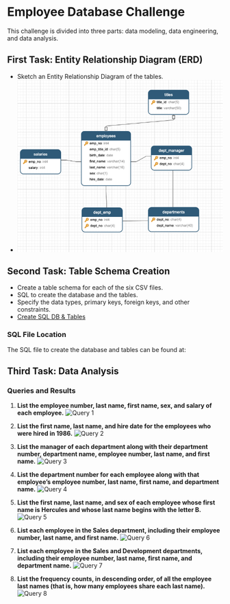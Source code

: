 
# Employee Database Challenge

This challenge is divided into three parts: data modeling, data engineering, and data analysis.

## First Task: Entity Relationship Diagram (ERD)

- Sketch an Entity Relationship Diagram of the tables.
- ![ERD](EmployeeSQL/images/ERD_entity_relationship_diagram_SQL_2024-07-22_22-58-57.png)

## Second Task: Table Schema Creation

- Create a table schema for each of the six CSV files.
- SQL to create the database and the tables.
- Specify the data types, primary keys, foreign keys, and other constraints.
- [Create SQL DB & Tables](EmployeeSQL/SQL_create_statements/SQL_Create_all_tables.sql)
  

### SQL File Location
The SQL file to create the database and tables can be found at:


## Third Task: Data Analysis

### Queries and Results

1. **List the employee number, last name, first name, sex, and salary of each employee.**
   ![Query 1](path/to/query1_image.png)

2. **List the first name, last name, and hire date for the employees who were hired in 1986.**
   ![Query 2](path/to/query2_image.png)

3. **List the manager of each department along with their department number, department name, employee number, last name, and first name.**
   ![Query 3](path/to/query3_image.png)

4. **List the department number for each employee along with that employee’s employee number, last name, first name, and department name.**
   ![Query 4](path/to/query4_image.png)

5. **List the first name, last name, and sex of each employee whose first name is Hercules and whose last name begins with the letter B.**
   ![Query 5](path/to/query5_image.png)

6. **List each employee in the Sales department, including their employee number, last name, and first name.**
   ![Query 6](path/to/query6_image.png)

7. **List each employee in the Sales and Development departments, including their employee number, last name, first name, and department name.**
   ![Query 7](path/to/query7_image.png)

8. **List the frequency counts, in descending order, of all the employee last names (that is, how many employees share each last name).**
   ![Query 8](path/to/query8_image.png)
